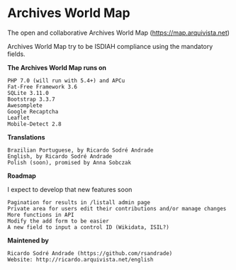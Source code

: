 # Archives World Map
The open and collaborative Archives World Map (https://map.arquivista.net)

Archives World Map try to be ISDIAH compliance using the mandatory fields.

**The Archives World Map runs on**

    PHP 7.0 (will run with 5.4+) and APCu
    Fat-Free Framework 3.6
    SQLite 3.11.0
    Bootstrap 3.3.7
    Awesomplete
    Google Recaptcha
    Leaflet
    Mobile-Detect 2.8

**Translations**

    Brazilian Portuguese, by Ricardo Sodré Andrade
    English, by Ricardo Sodré Andrade
    Polish (soon), promised by Anna Sobczak

**Roadmap**

I expect to develop that new features soon

    Pagination for results in /listall admin page
    Private area for users edit their contributions and/or manage changes
    More functions in API
    Modify the add form to be easier
    A new field to input a control ID (Wikidata, ISIL?)

**Maintened by**

    Ricardo Sodré Andrade (https://github.com/rsandrade)
    Website: http://ricardo.arquivista.net/english
